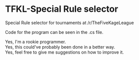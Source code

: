 # TFKL-Special Rule selector
Special Rule selector for tournaments at /r/TheFiveKageLeague

Code for the program can be seen in the .cs file.


Yes, I'm a rookie programmer. \
Yes, this could've probably been done in a better way.\
Yes, feel free to give me suggestions on how to improve it.
